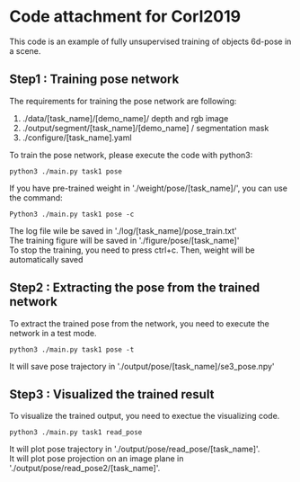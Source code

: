 # Code attachment for Corl2019
This code is an example of fully unsupervised training of objects 6d-pose in a scene.

## Step1 : Training pose network
The requirements for training the pose network are following:
1) ./data/[task_name]/[demo_name]/ depth and rgb image
2) ./output/segment/[task_name]/[demo_name] / segmentation mask
3) ./configure/[task_name].yaml

To train the pose network, please execute the code with python3:
```
python3 ./main.py task1 pose 
```
If you have pre-trained weight in './weight/pose/[task_name]/', you can use the command:
```
Python3 ./main.py task1 pose -c
```

The log file wile be saved in './log/[task_name]/pose_train.txt' <br />
The training figure will be saved in './figure/pose/[task_name]' <br />
To stop the training, you need to press ctrl+c. Then, weight will be automatically saved


## Step2 : Extracting the pose from the trained network
To extract the trained pose from the network, you need to execute the network in a test mode.
```
python3 ./main.py task1 pose -t
```
It will save pose trajectory in  './output/pose/[task_name]/se3_pose.npy' 

## Step3 : Visualized the trained result
To visualize the trained output, you need to exectue the visualizing code.
```
python3 ./main.py task1 read_pose
```
It will plot pose trajectory in './output/pose/read_pose/[task_name]'. <br />
It will plot pose projection on an image plane in './output/pose/read_pose2/[task_name]'.
